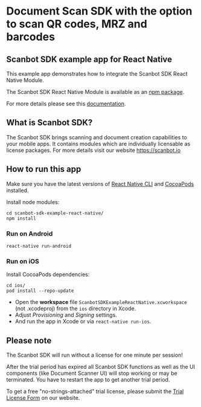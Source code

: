 # Document Scan SDK with the option to scan QR codes, MRZ and barcodes

## Scanbot SDK example app for React Native

This example app demonstrates how to integrate the Scanbot SDK React Native Module.

The Scanbot SDK React Native Module is available as an [npm package](https://www.npmjs.com/package/react-native-scanbot-sdk).

For more details please see this [documentation](https://docs.scanbot.io/document-scanner-sdk/react-native/introduction/).



## What is Scanbot SDK?

The Scanbot SDK brings scanning and document creation capabilities to your mobile apps.
It contains modules which are individually licensable as license packages.
For more details visit our website https://scanbot.io


 
## How to run this app

Make sure you have the latest versions of [React Native CLI](https://facebook.github.io/react-native/)
and [CocoaPods](https://cocoapods.org/) installed.

Install node modules:

```
cd scanbot-sdk-example-react-native/
npm install
```

### Run on Android

```
react-native run-android
```

### Run on iOS

Install CocoaPods dependencies:

```
cd ios/
pod install --repo-update
```

- Open the **workspace** file `ScanbotSDKExampleReactNative.xcworkspace` (not .xcodeproj) from the `ios` directory in Xcode.
- Adjust *Provisioning* and *Signing* settings.
- And run the app in Xcode or via `react-native run-ios`.



## Please note

The Scanbot SDK will run without a license for one minute per session!

After the trial period has expired all Scanbot SDK functions as well as the UI components (like Document Scanner UI) will stop working or may be terminated.
You have to restart the app to get another trial period.

To get a free "no-strings-attached" trial license, please submit the [Trial License Form](https://scanbot.io/trial/) on our website.
